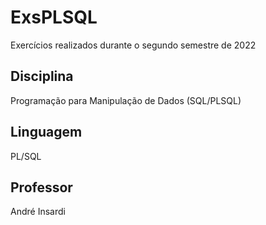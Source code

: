 # ExsPLSQL

Exercícios realizados durante o segundo semestre de 2022

## Disciplina

Programação para Manipulação de Dados (SQL/PLSQL)

## Linguagem

PL/SQL

## Professor

André Insardi

